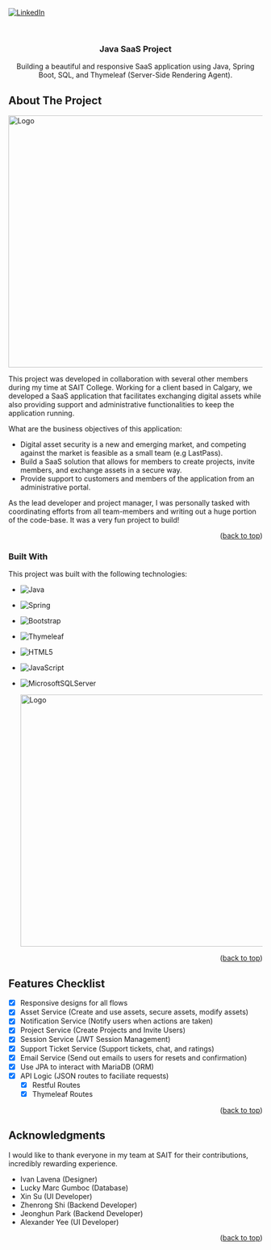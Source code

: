 <a name="readme-top"></a>

[![LinkedIn][linkedin-shield]][linkedin-url]

<!-- PROJECT LOGO -->
<br />
<div align="center">

  <h3 align="center">Java SaaS Project</h3>

  <p align="center">
    Building a beautiful and responsive SaaS application using Java, Spring Boot, SQL, and Thymeleaf (Server-Side Rendering Agent).
    
  </p>
</div>

<!-- ABOUT THE PROJECT -->
## About The Project

  <a href="[https://github.com/ibrahimelement/JAVA_SpringBoot_SAAS](https://github.com/developer-Park/BackupBackend-main)">
    <img src="[images/mobile_responsive.png](https://github.com/ibrahimelement/JAVA_SpringBoot_SAAS)" alt="Logo" width="1000" height="500">
  </a>

This project was developed in collaboration with several other members during my time at SAIT College. Working for a client based in Calgary, we developed a SaaS application that facilitates exchanging digital assets while also providing support and administrative functionalities to keep the application running.

What are the business objectives of this application:
* Digital asset security is a new and emerging market, and competing against the market is feasible as a small team (e.g LastPass).
* Build a SaaS solution that allows for members to create projects, invite members, and exchange assets in a secure way.
* Provide support to customers and members of the application from an administrative portal.

As the lead developer and project manager, I was personally tasked with coordinating efforts from all team-members and writing out a huge portion of the code-base. It was a very fun project to build!

<p align="right">(<a href="#readme-top">back to top</a>)</p>

### Built With

This project was built with the following technologies:

* ![Java](https://img.shields.io/badge/java-%23ED8B00.svg?style=for-the-badge&logo=java&logoColor=white)   
* ![Spring](https://img.shields.io/badge/spring-%236DB33F.svg?style=for-the-badge&logo=spring&logoColor=white)
* 	![Bootstrap](https://img.shields.io/badge/bootstrap-%23563D7C.svg?style=for-the-badge&logo=bootstrap&logoColor=white)
* ![Thymeleaf](https://img.shields.io/badge/Thymeleaf-%23005C0F.svg?style=for-the-badge&logo=Thymeleaf&logoColor=white)
* ![HTML5](https://img.shields.io/badge/html5-%23E34F26.svg?style=for-the-badge&logo=html5&logoColor=white)
* ![JavaScript](https://img.shields.io/badge/javascript-%23323330.svg?style=for-the-badge&logo=javascript&logoColor=%23F7DF1E)
* ![MicrosoftSQLServer](https://img.shields.io/badge/Microsoft%20SQL%20Sever-CC2927?style=for-the-badge&logo=microsoft%20sql%20server&logoColor=white)

  <a href="https://github.com/ibrahimelement/JAVA_SpringBoot_SAAS">
    <img src="images/system_structure.png" alt="Logo"  width="1000" height="500">
  </a>

<p align="right">(<a href="#readme-top">back to top</a>)</p>

<!-- ROADMAP -->
## Features Checklist

- [x] Responsive designs for all flows
- [x] Asset Service (Create and use assets, secure assets, modify assets)
- [x] Notification Service (Notify users when actions are taken)
- [x] Project Service (Create Projects and Invite Users)
- [x] Session Service (JWT Session Management)
- [x] Support Ticket Service (Support tickets, chat, and ratings)
- [x] Email Service (Send out emails to users for resets and confirmation)
- [x] Use JPA to interact with MariaDB (ORM)
- [x] API Logic (JSON routes to faciliate requests)
    - [x] Restful Routes
    - [x] Thymeleaf Routes

<p align="right">(<a href="#readme-top">back to top</a>)</p>


<!-- ACKNOWLEDGMENTS -->
## Acknowledgments

I would like to thank everyone in my team at SAIT for their contributions, incredibly rewarding experience.

* Ivan Lavena (Designer)
* Lucky Marc Gumboc (Database)
* Xin Su (UI Developer)
* Zhenrong Shi (Backend Developer)
* Jeonghun Park (Backend Developer)
* Alexander Yee (UI Developer)

<p align="right">(<a href="#readme-top">back to top</a>)</p>

<!-- MARKDOWN LINKS & IMAGES -->
[linkedin-url]: https://www.linkedin.com/in/ibrahim-element-7bb674213/
[product-screenshot]: images/screenshot.png
[linkedin-shield]: https://img.shields.io/badge/-LinkedIn-black.svg?style=for-the-badge&logo=linkedin&colorB=555
